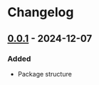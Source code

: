 # Changelog

## [0.0.1] - 2024-12-07

### Added

- Package structure

[0.0.1]: https://github.com/lajawi/save-system/releases/tag/v0.0.1
